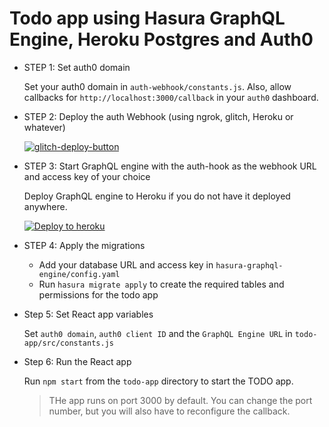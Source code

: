 # Todo app using Hasura GraphQL Engine, Heroku Postgres and Auth0

* STEP 1: Set auth0 domain

  Set your auth0 domain in `auth-webhook/constants.js`.
  Also, allow callbacks for `http://localhost:3000/callback` in your `auth0` dashboard.

* STEP 2: Deploy the auth Webhook (using ngrok, glitch, Heroku or whatever)

  [![glitch-deploy-button](https://raw.githubusercontent.com/hasura/sample-auth-webhook/master/assets/deploy-glitch.png)](https://glitch.com/edit/#!/thundering-brick)

* STEP 3: Start GraphQL engine with the auth-hook as the webhook URL and access key of your choice

  Deploy GraphQL engine to Heroku if you do not have it deployed anywhere.

  [![Deploy to heroku](https://www.herokucdn.com/deploy/button.svg)](https://heroku.com/deploy?template=https://github.com/hasura/graphql-engine-heroku)

* STEP 4: Apply the migrations

  - Add your database URL and access key in `hasura-graphql-engine/config.yaml`
  - Run `hasura migrate apply` to create the required tables and permissions for the todo app

* Step 5: Set React app variables

  Set `auth0 domain`, `auth0 client ID` and the `GraphQL Engine URL` in `todo-app/src/constants.js`

* Step 6: Run the React app

  Run `npm start` from the `todo-app` directory to start the TODO app.
  > THe app runs on port 3000 by default. You can change the port number, but you will also have to reconfigure the callback.
